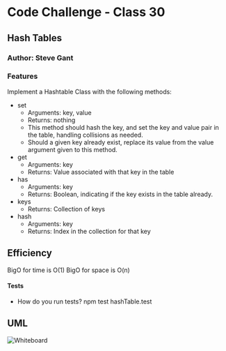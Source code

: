 # Code Challenge - Class 30

## Hash Tables

### Author: Steve Gant

### Features

Implement a Hashtable Class with the following methods:

- set
  - Arguments: key, value
  - Returns: nothing
  - This method should hash the key, and set the key and value pair in the table, handling collisions as needed.
  - Should a given key already exist, replace its value from the value argument given to this method.
- get
  - Arguments: key
  - Returns: Value associated with that key in the table
- has
  - Arguments: key
  - Returns: Boolean, indicating if the key exists in the table already.
- keys
  - Returns: Collection of keys
- hash
  - Arguments: key
  - Returns: Index in the collection for that key

## Efficiency

BigO for time is O(1)
BigO for space is O(n)




#### Tests

- How do you run tests?
npm test hashTable.test

## UML
![Whiteboard](../assets/codechallenge31.png)